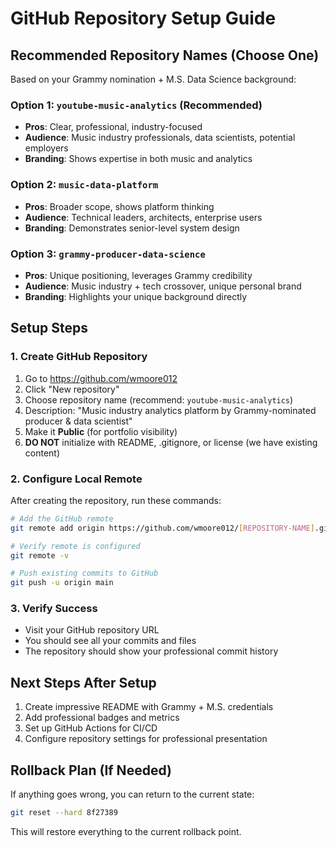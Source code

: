 # GitHub Repository Setup Guide

## Recommended Repository Names (Choose One)

Based on your Grammy nomination + M.S. Data Science background:

### Option 1: `youtube-music-analytics` (Recommended)
- **Pros**: Clear, professional, industry-focused
- **Audience**: Music industry professionals, data scientists, potential employers
- **Branding**: Shows expertise in both music and analytics

### Option 2: `music-data-platform`  
- **Pros**: Broader scope, shows platform thinking
- **Audience**: Technical leaders, architects, enterprise users
- **Branding**: Demonstrates senior-level system design

### Option 3: `grammy-producer-data-science`
- **Pros**: Unique positioning, leverages Grammy credibility
- **Audience**: Music industry + tech crossover, unique personal brand
- **Branding**: Highlights your unique background directly

## Setup Steps

### 1. Create GitHub Repository
1. Go to https://github.com/wmoore012
2. Click "New repository"
3. Choose repository name (recommend: `youtube-music-analytics`)
4. Description: "Music industry analytics platform by Grammy-nominated producer & data scientist"
5. Make it **Public** (for portfolio visibility)
6. **DO NOT** initialize with README, .gitignore, or license (we have existing content)

### 2. Configure Local Remote
After creating the repository, run these commands:

```bash
# Add the GitHub remote
git remote add origin https://github.com/wmoore012/[REPOSITORY-NAME].git

# Verify remote is configured
git remote -v

# Push existing commits to GitHub
git push -u origin main
```

### 3. Verify Success
- Visit your GitHub repository URL
- You should see all your commits and files
- The repository should show your professional commit history

## Next Steps After Setup
1. Create impressive README with Grammy + M.S. credentials
2. Add professional badges and metrics
3. Set up GitHub Actions for CI/CD
4. Configure repository settings for professional presentation

## Rollback Plan (If Needed)
If anything goes wrong, you can return to the current state:
```bash
git reset --hard 8f27389
```
This will restore everything to the current rollback point.